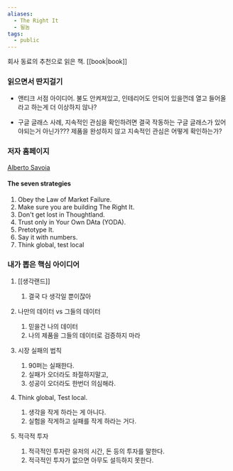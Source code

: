 ```yaml
---
aliases:
  - The Right It
  - 될놈
tags:
  - public
---
```

회사 동료의 추천으로 읽은 책. [[book|book]]

### 읽으면서 딴지걸기

* 앤티크 서점 아이디어. 불도 안켜져있고, 인테리어도 안되어 있을껀데 열고 들어올라고 하는게 더 이상하지 않나?

* 구글 글래스 사례, 지속적인 관심을 확인하려면 결국 작동하는 구글 글래스가 있어야되는거 아닌가??? 제품을 완성하지 않고 지속적인 관심은 어떻게 확인하는가?


### 저자 홈페이지
[Alberto Savoia](https://www.albertosavoia.com/therightit.html)
#### The seven strategies
1. Obey the Law of Market Failure.
2. Make sure you are building The Right It.
3. Don't get lost in Thoughtland.
4. Trust only in Your Own DAta (YODA).
5. Pretotype It.
6. Say it with numbers.
7. Think global, test local

### 내가 뽑은 핵심 아이디어

1. [[생각랜드]]
	1. 결국 다 생각일 뿐이잖아
    
2. 나만의 데이터 vs 그들의 데이터
	1. 믿을건 나의 데이터
	2. 나의 제품을 그들의 데이터로 검증하지 마라
    
3. 시장 실패의 법칙
	1. 90퍼는 실패한다.
	2. 실패가 오더라도 좌절하지말고,
	3. 성공이 오더라도 한번더 의심해라.
    
4. Think global, Test local.
	1. 생각을 작게 하라는 게 아니다.
	2. 실험을 작게하고 실패를 작게 하라는 거다.
   
5. 적극적 투자
	1. 적극적인 투자란 유저의 시간, 돈 등의 투자를 말한다.
	2. 적극적인 투자가 없으면 아무도 설득하지 못한다.